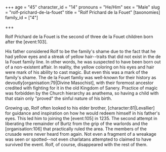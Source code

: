 +++
age = "45"
character_id = "14"
pronouns = "He/Him"
sex = "Male"
slug = "rolf-prichard-de-la-fouet"
title = "Rolf Prichard de la Fouet"
[taxonomies]
family_id = ["4"]

+++

Rolf Prichard de la Fouet is the second of three de la Fouet children born after the \[event:103\].

His father considered Rolf to be the family's shame due to the fact that he had yellow eyes and a streak of yellow hair--traits that did not exist in the de la Fouet family line. In other words, he was suspected to have been born out of a non-existent affair. In reality, the yellow coloring on his eyes and hair were mark of his ability to cast magic. But even this was a mark of the family's shame. The de la Fouet famliy was well-known for their history as devoutly\[organisation:79|Divine Masochist\], with their foremost ancestor credited with fighting for it in the old Kingdom of Sanery. Practice of magic was forbidden by the Church hierarchy as anathema, so having a child with that stain only "proved" the sinful nature of his birth.

Growing up, Rolf often looked to his elder brother, \[character:81|Levallier\] for guidance and inspiration on how he would redeem himself in his father's eyes. This led him to joining the \[event:105\] in 1235. The second attempt in liberating the remainder of Burtz from the grip of the warlords and the \[organisation:106\] that practically ruled the area. The members of the crusade were never heard from again. Not even a fragment of a wreakage was seen or spotted--not even charlatans attempted to claimed to have survived the event. Rolf, of course, disappeared with the rest of them.
